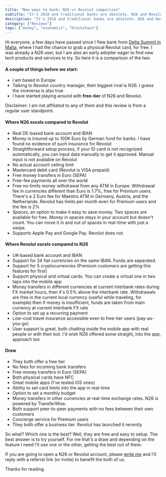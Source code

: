 ```yaml
---
title: "New ways to bank: N26 vs Revolut comparison"
subtitle: "It's 2018 and traditional banks are obsolete. N26 and Revolut are here to change the rules and give us a glimpse of the future today"
description: "It's 2018 and traditional banks are obsolete. N26 and Revolut are here to change the rules and give us a glimpse of the future today"
category: ["Reviews"]
tags: ["money", "economics", "blockchain"]
---
```


Hi everyone, a few days have passed since I flew bank from [Delta Summit in Malta]({{site.baseurl}}/blog/2018/10/Delta-summit-review/), where I had the chance to grab a physical Revolut card, for free. I was already a N26 user, but I am also an early adopter eager to find new tech products and services to try. So here it is a comparison of the two.

#### A couple of things before we start:

- I am based in Europe
- Talking to Revolut country manager, their biggest rival is N26. I guess the viceversa is also true
- I have started playing around with **free-tier** of N26 and Revolut.

Disclaimer: I am not affiliated to any of them and this review is from a regular user standpoint.

#### Where N26 excels compared to Revolut
- Real DE-based bank account and IBAN
- Money is insured up to 100K Euro by German fund for banks. I have found no evidence of such insurance for Revolut
- Straightforward setup process, if your ID card is not recognized automatically, you can input data manually to get it approved. Manual input is not available on Revolut
- No actual account ceiling limit
- Mastercard debit card (Revolut is VISA prepaid)
- Free money transfers in Euro (SEPA)
- Free-fee payments all over the world
- Free no-limits money withdrawal from any ATM in Europe. Withdrawal fee in currencies different than Euro is 1.7%, free for Premium users. There's a 2 Euro fee for Maestro ATM in Germany, Austria, and the Netherlands. Revolut has limits per month even for Premium users and the fee is 2%
- *Spaces*, an option to make it easy to save money. Two spaces are available for free. Money in spaces stays in your account but doesn't count. You can move it in and out of spaces in real-time with just a swipe.
- Supports Apple Pay and Google Pay. Revolut does not.

#### Where Revolut excels compared to N26
- UK-based bank account and IBAN
- Support for 24 fiat currencies on the same IBAN. Funds are separated.
- Support for 5 cryptocurrencies (Premium customers are getting this features for first)
- Support physical and virtual cards. You can create a virtual one in two taps into the mobile app
- Money transfers in different currencies at current interbank rates during FX market hours, then it's 0.5% above the interbank rate. Withdrawals are free in the current local currency (useful  while traveling, for example) then if money is insufficient, funds are taken from main currency at current interbank FX rate
- Option to set up a recurring payment
- Low-cost travel insurance accessible even to free-tier users (pay-as-you-go)
- User support is great, both chatting inside the mobile app with real people or with their bot. I'd wish N26 offered some straight, into the app, approach too

#### Draw
- They both offer a free tier
- No fees for incoming bank transfers
- Free money transfers in Euro (SEPA)
- Both physical cards have NFC
- Great mobile apps (I've tested iOS ones)
- Ability to set card limits into the app in real-time
- Option to set a monthly budget
- Money transfers in other currencies at real-time exchange rates. N26 is powered by TransferWise.
- Both support peer-to-peer payments with no fees between their own customers
- Concierge service for Premium users
- They both offer a business tier. Revolut has launched it recently

So what? Which one is the best? Well, they are free and easy to setup. The best answer is to try yourself. For me that's a draw and depending on the feature I need I'll use one or the other, getting the best out of them.

If you are going to open a N26 or Revolut account, please [write me](mailto:me@fpira.com?subject=n26/revolut%20referrals&body=Hi%2C%20I%27ve%20read%20the%20article%20on%20your%20blog%2C%20and%20I%27d%20like%20to%20join%20%5BN26/Revolut%5D.%20Here%27s%20the%20email%20I%27ll%20use%20to%20sign%20up%3A%20%5Bemail%5D.%0A) and I'll reply with a referral link (or invite) to benefit the both of us.

Thanks for reading.